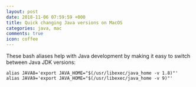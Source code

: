 ```yaml
---
layout: post
date: 2018-11-06 07:59:59 +000
title: Quick changing Java versions on MacOS 
categories: java, mac 
comments: true
icon: coffee
---
```


These bash aliases help with Java development by making it easy to switch between Java JDK versions:

    alias JAVA8='export JAVA_HOME="$(/usr/libexec/java_home -v 1.8)"'
    alias JAVA9='export JAVA_HOME="$(/usr/libexec/java_home -v 9)"'
